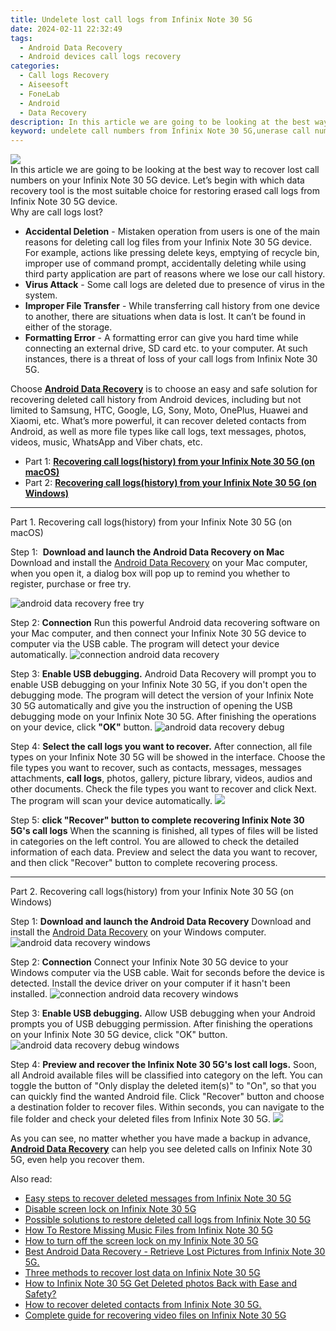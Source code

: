 ```yaml
---
title: Undelete lost call logs from Infinix Note 30 5G
date: 2024-02-11 22:32:49
tags: 
  - Android Data Recovery
  - Android devices call logs recovery
categories: 
  - Call logs Recovery
  - Aiseesoft
  - FoneLab
  - Android
  - Data Recovery
description: In this article we are going to be looking at the best way to recover lost call numbers on your Infinix Note 30 5G device. Let’s begin with which data recovery tool is the most suitable choice for restoring erased call logs from Infinix Note 30 5G device.
keyword: undelete call numbers from Infinix Note 30 5G,unerase call numbers from Infinix Note 30 5G,restore deleted call history on Infinix Note 30 5G,recover lost recent calls from Infinix Note 30 5G,Regain missing call history on Infinix Note 30 5G,retrieve wiped call logs Infinix Note 30 5G,Infinix Note 30 5G retrieve deleted call history,how can i get call history back on Infinix Note 30 5G,recover deleted call history 2018 for Infinix Note 30 5G,how do i recover call history on Infinix Note 30 5G,does the Infinix Note 30 5G have a backup for deleted call history,Infinix Note 30 5G call history recovery software
---
```


<img src="https://img0mobiles.techidaily.com/images/best-assets/devices/infinix/infinix-note-30-5g/3.jpg" class="atpl-imgstyle"  />

<div class="atpl-content atpl-for-fonelab-android recover-call-logs">

<div class="atpl-post-description-part-1">
In this article we are going to be looking at the best way to recover lost call numbers on your Infinix Note 30 5G device. Let’s begin with which data recovery tool is the most suitable choice for restoring erased call logs from Infinix Note 30 5G device.
</div>



<div class="atpl-post-description-part-2">
<div class="tpl-content-sub-paragraph-title">
  Why are call logs lost?
</div>
<div class="tpl-content-sub-paragraph-content">
  <ul class="tpl-content-sub-paragraph-ul-style">
    <li><b>Accidental Deletion</b> - Mistaken operation from users is one of the main reasons for deleting call log files from your Infinix Note 30 5G device. For example, actions like pressing delete keys, emptying of recycle bin, improper use of command prompt, accidentally deleting while using third party application are part of reasons where we lose our call history.</li>
    <li><b>Virus Attack</b> - Some call logs are deleted due to presence of virus in the system.</li>
    <li><b>Improper File Transfer</b> - While transferring call history from one device to another, there are situations when data is lost. It can’t be found in either of the storage.</li>
    <li><b>Formatting Error</b> - A formatting error can give you hard time while connecting an external drive, SD card etc. to your computer. At such instances, there is a threat of loss of your call logs from Infinix Note 30 5G.</li>
  </ul>
</div>
</div>

<div class="atpl-post-description-part-3">
<div class="tpl-content-sub-paragraph-normal">
    <p>
        Choose <a href="https://tools.techidaily.com/aiseesoft-android-data-recovery/" target="_blank" rel="noopener"><strong>Android Data Recovery</strong></a> is to choose an easy and safe solution for recovering deleted call history from Android devices, including but not limited to Samsung, HTC, Google, LG, Sony, Moto, OnePlus, Huawei and Xiaomi, etc. What’s more powerful, it can recover deleted contacts from Android, as well as more file types like call logs, text messages, photos, videos, music, WhatsApp and Viber chats, etc.
    </p>
</div>
</div>

<ul>
  <li>Part 1: <strong><a href="#p1"> Recovering call logs(history) from your Infinix Note 30 5G  (on macOS)</a></strong></li>
  <li>Part 2: <strong><a href="#p2"> Recovering call logs(history) from your Infinix Note 30 5G  (on Windows)</a></strong></li>
</ul>


<!-- Part 1 -->
<a id="p1" name="p1" ></a><hr>

<div>
  <span class="atpl-step-part-style">Part 1. Recovering call logs(history) from your Infinix Note 30 5G (on macOS)</span>
</div>

<span class="atpl-stepstyle-a"><span>Step 1: </span></span> <strong>Download and launch the Android Data Recovery on Mac</strong>
Download and install the <a href="https://tools.techidaily.com/aiseesoft-android-data-recovery/" target="_blank" rel="noopener">Android Data Recovery</a> on your Mac computer, when you open it, a dialog box will pop up to remind you whether to register, purchase or free try.

<img src="https://tools.techidaily.com/images/apps/aiseesoft/android-data-recovery/mac-free-try.png" class="atpl-imgstyle" alt="android data recovery free try" />

<span class="atpl-stepstyle-a"><span>Step 2: </span></span> <strong>Connection</strong>
Run this powerful Android data recovering software on your Mac computer, and then connect your Infinix Note 30 5G device to computer via the USB cable. The program will detect your device automatically.
<img src="https://tools.techidaily.com/images/apps/aiseesoft/android-data-recovery/mac-connection-interface.jpg" class="atpl-imgstyle" alt="connection android data recovery" />

<span class="atpl-stepstyle-a"><span>Step 3: </span></span> <strong>Enable USB debugging.</strong>
Android Data Recovery will prompt you to enable USB debugging on your Infinix Note 30 5G, if you don't open the debugging mode. The program will detect the version of your Infinix Note 30 5G automatically and give you the instruction of opening the USB debugging mode on your Infinix Note 30 5G. After finishing the operations on your device, click <strong>"OK"</strong> button.
<img src="https://tools.techidaily.com/images/apps/aiseesoft/android-data-recovery/mac-android-usb-debug.jpg"  class="atpl-imgstyle" alt="android data recovery debug" />

<span class="atpl-stepstyle-a"><span>Step 4: </span></span> <strong>Select the call logs you want to recover.</strong>
After connection, all file types on your Infinix Note 30 5G will be showed in the interface. Choose the file types you want to recover, such as contacts, messages, messages attachments, <b>call logs</b>, photos, gallery, picture library, videos, audios and other documents. Check the file types you want to recover and click Next. The program will scan your device automatically.
<img src="https://tools.techidaily.com/images/apps/aiseesoft/android-data-recovery/mac-choose-type-call-logs.jpg" class="atpl-imgstyle"  />

<span class="atpl-stepstyle-a"><span>Step 5: </span></span> <strong>click "Recover" button to  complete recovering Infinix Note 30 5G's call logs</strong>
When the scanning is finished, all types of files will be listed in categories on the left control. You are allowed to check the detailed information of each data. Preview and select the data you want to recover, and then click "Recover" button to complete recovering process.


<a id="p2" name="p2"></a><hr>

<!-- Part 2 -->
<div>
  <span class="atpl-step-part-style">Part 2. Recovering call logs(history) from your Infinix Note 30 5G (on Windows)</span>
</div>

<span class="atpl-stepstyle-a"><span>Step 1: </span></span> <strong>Download and launch the Android Data Recovery</strong>
Download and install the <a href="https://tools.techidaily.com/aiseesoft-android-data-recovery/" target="_blank" rel="noopener">Android Data Recovery</a> on your Windows computer.
<img src="https://tools.techidaily.com/images/apps/aiseesoft/android-data-recovery/win-start-interface.png"  class="atpl-imgstyle" alt="android data recovery windows" />

<span class="atpl-stepstyle-a"><span>Step 2: </span></span> <strong>Connection</strong>
Connect your Infinix Note 30 5G device to your Windows computer via the USB cable. Wait for seconds before the device is detected. Install the device driver on your computer if it hasn't been installed.
<img src="https://tools.techidaily.com/images/apps/aiseesoft/android-data-recovery/win-connection-interface.png" class="atpl-imgstyle" alt="connection android data recovery windows" />

<span class="atpl-stepstyle-a"><span>Step 3: </span></span> <strong>Enable USB debugging.</strong>
Allow USB debugging when your Android prompts you of USB debugging permission. After finishing the operations on your Infinix Note 30 5G device, click "OK" button.
<img src="https://tools.techidaily.com/images/apps/aiseesoft/android-data-recovery/win-android-usb-debug.png" class="atpl-imgstyle" alt="android data recovery debug windows" />

<span class="atpl-stepstyle-a"><span>Step 4: </span></span> <strong>Preview and recover the Infinix Note 30 5G's lost call logs.</strong>
Soon, all Android available files will be classified into category on the left. You can toggle the button of "Only display the deleted item(s)" to "On", so that you can quickly find the wanted Android file. Click "Recover" button and choose a destination folder to recover files. Within seconds, you can navigate to the file folder and check your deleted files from Infinix Note 30 5G.
<img src="https://tools.techidaily.com/images/apps/aiseesoft/android-data-recovery/win-recover-call-logs.png" class="atpl-imgstyle"  />

<div class="atpl-post-description-part-4">
<div class="tpl-content-sub-paragraph-normal">
    <p>
        As you can see, no matter whether you have made a backup in advance, <a href="https://tools.techidaily.com/aiseesoft-android-data-recovery/" target="_blank" rel="noopener"><strong>Android Data Recovery</strong></a> can help you see deleted calls on Infinix Note 30 5G, even help you recover them.
    </p>
</div>
</div>

<ins class="adsbygoogle"
     style="display:block"
     data-ad-client="ca-pub-7571918770474297"
     data-ad-slot="8358498916"
     data-ad-format="auto"
     data-full-width-responsive="true"></ins>

<span class="atpl-alsoreadstyle">Also read:</span>
<div><ul>
<li><a href="/easy-steps-to-recover-deleted-messages-from-infinix-note-30-5g-by-fonelab-android-recover-messages/" target="_blank" rel="noopener"><u>Easy steps to recover deleted messages from Infinix Note 30 5G</u></a></li>
<li><a href="/disable-screen-lock-on-infinix-note-30-5g-by-drfone-android-unlock-android-unlock/" target="_blank" rel="noopener"><u>Disable screen lock on Infinix Note 30 5G</u></a></li>
<li><a href="/possible-solutions-to-restore-deleted-call-logs-from-infinix-note-30-5g-by-fonelab-android-recover-call-logs/" target="_blank" rel="noopener"><u>Possible solutions to restore deleted call logs from Infinix Note 30 5G</u></a></li>
<li><a href="/how-to-restore-missing-music-files-from-infinix-note-30-5g-by-fonelab-android-recover-music/" target="_blank" rel="noopener"><u>How To  Restore Missing Music Files from Infinix Note 30 5G</u></a></li>
<li><a href="/how-to-turn-off-the-screen-lock-on-my-infinix-note-30-5g-by-drfone-android-unlock-android-unlock/" target="_blank" rel="noopener"><u>How to turn off the screen lock on my Infinix Note 30 5G</u></a></li>
<li><a href="/best-android-data-recovery-retrieve-lost-pictures-from-infinix-note-30-5g-by-fonelab-android-recover-pictures/" target="_blank" rel="noopener"><u>Best Android Data Recovery - Retrieve Lost Pictures from Infinix Note 30 5G.</u></a></li>
<li><a href="/three-methods-to-recover-lost-data-on-infinix-note-30-5g-by-fonelab-android-recover-data/" target="_blank" rel="noopener"><u>Three methods to recover lost data on Infinix Note 30 5G</u></a></li>
<li><a href="/how-to-infinix-note-30-5g-get-deleted-photos-back-with-ease-and-safety-by-fonelab-android-recover-photos/" target="_blank" rel="noopener"><u>How to Infinix Note 30 5G Get Deleted photos Back with Ease and Safety?</u></a></li>
<li><a href="/how-to-recover-deleted-contacts-from-infinix-note-30-5g-by-fonelab-android-recover-contacts/" target="_blank" rel="noopener"><u>How to recover deleted contacts from Infinix Note 30 5G.</u></a></li>
<li><a href="/complete-guide-for-recovering-video-files-on-infinix-note-30-5g-by-fonelab-android-recover-video/" target="_blank" rel="noopener"><u>Complete guide for recovering video files on Infinix Note 30 5G</u></a></li>
</ul></div>

</div>
